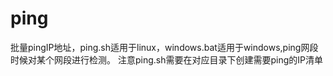 # ping
批量pingIP地址，ping.sh适用于linux，windows.bat适用于windows,ping网段时候对某个网段进行检测。
注意ping.sh需要在对应目录下创建需要ping的IP清单
